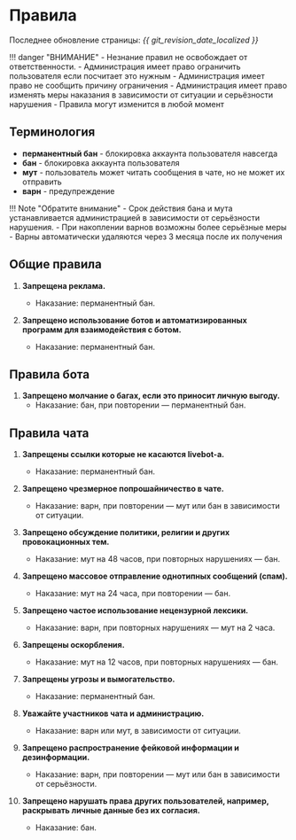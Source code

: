 # Правила

Последнее обновление страницы: *{{ git_revision_date_localized }}*

!!! danger "ВНИМАНИЕ"
    - Незнание правил не освобождает от ответственности.
    - Администрация имеет право ограничить пользователя если посчитает это нужным
    - Администрация имеет право не сообщить причину ограничения
    - Администрация имеет право изменять меры наказания в зависимости от ситуации и серьёзности нарушения
    - Правила могут изменится в любой момент

## Терминология

- **перманентный бан** - блокировка аккаунта пользователя навсегда
- **бан** - блокировка аккаунта пользователя
- **мут** - пользователь может читать сообщения в чате, но не может их отправить
- **варн** - предупреждение

!!! Note "Обратите внимание"
    - Срок действия бана и мута устанавливается администрацией в зависимости от серьёзности нарушения.
    - При накоплении варнов возможны более серьёзные меры
    - Варны автоматически удаляются через 3 месяца после их получения

## Общие правила

1. **Запрещена реклама.**
    - Наказание: перманентный бан.

2. **Запрещено использование ботов и автоматизированных программ для взаимодействия с ботом.**
    - Наказание: перманентный бан.

## Правила бота

1. **Запрещено молчание о багах, если это приносит личную выгоду.**
    - Наказание: бан, при повторении — перманентный бан.

## Правила чата

1.  **Запрещены ссылки которые не касаются livebot-а.**
     - Наказание: перманентный бан.

2. **Запрещено чрезмерное попрошайничество в чате.**
    - Наказание: варн, при повторении — мут или бан в зависимости от ситуации.

3.  **Запрещено обсуждение политики, религии и других провокационных тем.**
     - Наказание: мут на 48 часов, при повторных нарушениях — бан.

4. **Запрещено массовое отправление однотипных сообщений (спам).**
    - Наказание: мут на 24 часа, при повторении — бан.

5. **Запрещено частое использование нецензурной лексики.**
    - Наказание: варн, при повторных нарушениях — мут на 2 часа.

6. **Запрещены оскорбления.**
    - Наказание: мут на 12 часов, при повторных нарушениях — бан.

7. **Запрещены угрозы и вымогательство.**
    - Наказание: перманентный бан.

8. **Уважайте участников чата и администрацию.**
    - Наказание: варн или мут, в зависимости от ситуации.

9. **Запрещено распространение фейковой информации и дезинформации.**
    - Наказание: варн, при повторении — мут или бан в зависимости от серьёзности.


10. **Запрещено нарушать права других пользователей, например, раскрывать личные данные без их согласия.**
     - Наказание: бан.
